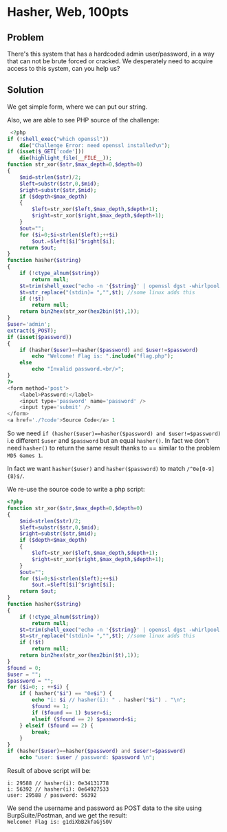 # Hasher, Web, 100pts

## Problem

There's this system that has a hardcoded admin user/password, in a way that can not be brute forced or cracked. We desperately need to acquire access to this system, can you help us?

## Solution

We get simple form, where we can put our string.

Also, we are able to see PHP source of the challenge:

```php
 <?php
if (!shell_exec("which openssl"))
    die("Challenge Error: need openssl installed\n");
if (isset($_GET['code']))
    die(highlight_file(__FILE__));
function str_xor($str,$max_depth=0,$depth=0)
{
    $mid=strlen($str)/2;
    $left=substr($str,0,$mid);
    $right=substr($str,$mid);
    if ($depth<$max_depth)
    {
        $left=str_xor($left,$max_depth,$depth+1);
        $right=str_xor($right,$max_depth,$depth+1);
    }
    $out="";
    for ($i=0;$i<strlen($left);++$i)
        $out.=$left[$i]^$right[$i];
    return $out;
}
function hasher($string)
{
    if (!ctype_alnum($string))
        return null;
    $t=trim(shell_exec("echo -n '{$string}' | openssl dgst -whirlpool | openssl dgst -rmd160"));
    $t=str_replace("(stdin)= ","",$t); //some linux adds this
    if (!$t)
        return null;
    return bin2hex(str_xor(hex2bin($t),1));
}
$user='admin';
extract($_POST);
if (isset($password))
{
    if (hasher($user)==hasher($password) and $user!=$password)
        echo "Welcome! Flag is: ".include("flag.php");
    else
        echo "Invalid password.<br/>";
}
?>
<form method='post'>
    <label>Password:</label>
    <input type='password' name='password' />
    <input type='submit' />
</form>
<a href='./?code'>Source Code</a> 1
```

So we need `if (hasher($user)==hasher($password) and $user!=$password)` i.e different `$user` and `$password` but an equal `hasher()`. In fact we don't need `hasher()` to return the same result thanks to == similar to the problem `MD5 Games 1`.  

In fact we want `hasher($user)` and `hasher($password)` to match `/^0e[0-9]{8}$/`.  

We re-use the source code to write a php script:  


```php
<?php
function str_xor($str,$max_depth=0,$depth=0)
{
    $mid=strlen($str)/2;
    $left=substr($str,0,$mid);
    $right=substr($str,$mid);
    if ($depth<$max_depth)
    {
        $left=str_xor($left,$max_depth,$depth+1);
        $right=str_xor($right,$max_depth,$depth+1);
    }
    $out="";
    for ($i=0;$i<strlen($left);++$i)
        $out.=$left[$i]^$right[$i];
    return $out;
}
function hasher($string)
{
    if (!ctype_alnum($string))
        return null;
    $t=trim(shell_exec("echo -n '{$string}' | openssl dgst -whirlpool | openssl dgst -rmd160"));
    $t=str_replace("(stdin)= ","",$t); //some linux adds this
    if (!$t)
        return null;
    return bin2hex(str_xor(hex2bin($t),1));
}
$found = 0;
$user = "";
$password = "";
for ($i=0; ; ++$i) {
    if ( hasher("$i") == "0e$i") {
        echo "i: $i // hasher(i): " . hasher("$i") . "\n";
        $found += 1;
        if ($found == 1) $user=$i;
        elseif ($found == 2) $password=$i;
    } elseif ($found == 2) {
        break;
    }
}
if (hasher($user)==hasher($password) and $user!=$password)
    echo "user: $user / password: $password \n";
```

Result of above script will be:

```
i: 29588 // hasher(i): 0e34131778
i: 56392 // hasher(i): 0e64927533
user: 29588 / password: 56392
```
We send the username and password as POST data to the site using BurpSuite/Postman, and we get the result:  
 `Welcome! Flag is: g1diXbB2kfaGjS0V`
